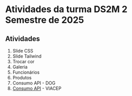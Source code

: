 # Atividades da turma DS2M 2 Semestre de 2025

## Atividades
1. Slide CSS 
2. Slide Tailwind
3. Trocar cor
4. Galeria
5. Funcionários
6. Produtos
7. Consumo API - DOG
8. [Consumo API](https://gist.github.com/fernandoleonid/2ee16538c2b72ccfcbb82547380497ab) - VIACEP
